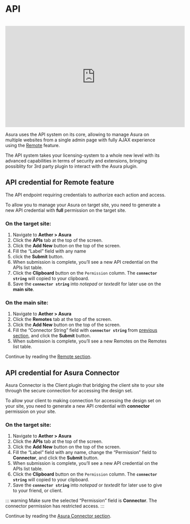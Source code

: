 # API

<br>
<div class="youtube-container"><iframe loading="lazy" width="560" height="315" src="https://www.youtube.com/embed/bI2yno3MkWI" title="YouTube video player" frameborder="0" allow="accelerometer; autoplay; clipboard-write; encrypted-media; gyroscope; picture-in-picture" allowfullscreen></iframe></div>

Asura uses the API system on its core, allowing to manage Asura on multiple websites from a single admin page with fully AJAX experience using the [Remote](./remote) feature.

The API system takes your licensing-system to a whole new level with its advanced capabilities in terms of security and extensions, bringing possiblity for 3rd party plugin to interact with the Asura plugin.


## API credential for Remote feature

The API endpoint requiring credentials to authorize each action and access.

To allow you to manage your Asura on target site, you need to generate a new API credential with **full** permission on the target site.


### On the target site:
1. Navigate to **Aether > Asura**
2. Click the **APIs** tab at the top of the screen.
3. Click the **Add New** button on the top of the screen.
4. Fill the “Label” field with any name
5. click the **Submit** button.
6. When submission is complete, you’ll see a new API credential on the APIs list table.
7. Click the **Clipboard** button on the `Permission` column. The **`connector string`** will copied to your clipboard.
8. Save the **`connector string`** into _notepad_ or _textedit_ for later use on the **main site**.


### On the main site:
1. Navigate to **Aether > Asura**
2. Click the **Remotes** tab at the top of the screen.
3. Click the **Add New** button on the top of the screen.
4. Fill the “Connector String” field with **`connector string`** from [previous section](#on-the-target-site), and click the **Submit** button.
5. When submission is complete, you’ll see a new Remotes on the Remotes list table.

Continue by reading the [Remote section](./remote).


## API credential for Asura Connector

Asura Connector is the Client plugin that bridging the client site to your site through the secure connection for accessing the design set.

To allow your client to making connection for accessing the design set on your site, you need to generate a new API credential with **connector** permission on your site.


### On the target site:
1. Navigate to **Aether > Asura**
2. Click the **APIs** tab at the top of the screen.
3. Click the **Add New** button on the top of the screen.
4. Fill the “Label” field with any name, change the “Permission” field to **Connector**, and click the **Submit** button.
5. When submission is complete, you’ll see a new API credential on the APIs list table.
6. Click the **Clipboard** button on the `Permission` column. The **`connector string`** will copied to your clipboard.
7. Save the **`connector string`** into _notepad_ or _textedit_ for later use to give to your friend, or client.

::: warning
Make sure the selected “Permission” field is **Connector**. The connector permission has restricted access.
:::

Continue by reading the [Asura Connector section](./asura-connector).